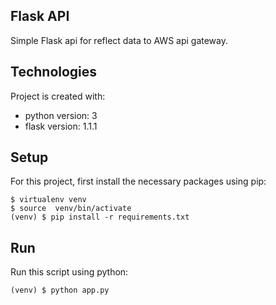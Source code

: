 ## Flask API
Simple Flask api for reflect data to AWS api gateway.

## Technologies
Project is created with:
* python version: 3
* flask version: 1.1.1
	
## Setup
For this project, first install the necessary packages using pip:

```
$ virtualenv venv
$ source  venv/bin/activate
(venv) $ pip install -r requirements.txt
```

## Run
Run this script using python:

```
(venv) $ python app.py
